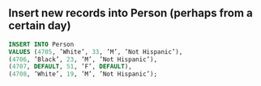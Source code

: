 ## Insert new records into Person (perhaps from a certain day)
```sql
INSERT INTO Person
VALUES (4705, ’White’, 33, ’M’, ’Not Hispanic’),
(4706, ’Black’, 23, ’M’, ’Not Hispanic’),
(4707, DEFAULT, 51, ’F’, DEFAULT),
(4708, ’White’, 19, ’M’, ’Not Hispanic’);
